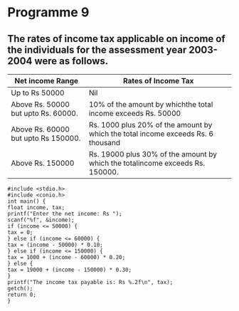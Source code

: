 # Programme 9

## The rates of income tax applicable on income of the individuals for the assessment year 2003-2004 were as follows. 

|Net income Range 	    |Rates of Income Tax |
|---|---|
|Up to Rs 50000	        |Nil|
|Above Rs. 50000 but upto Rs. 60000. |10% of the amount by whichthe total income  exceeds Rs. 50000
|Above Rs. 60000 but upto Rs 150000.	        |Rs. 1000 plus 20% of the amount by which the total income exceeds Rs. 6 thousand 
|Above Rs. 150000	    |Rs. 19000 plus 30% of the amount by which the totalincome exceeds Rs. 150000.

```
#include <stdio.h>
#include <conio.h>
int main() {
float income, tax;
printf("Enter the net income: Rs ");
scanf("%f", &income);
if (income <= 50000) {
tax = 0;
} else if (income <= 60000) {
tax = (income - 50000) * 0.10;
} else if (income <= 150000) {
tax = 1000 + (income - 60000) * 0.20;
} else {
tax = 19000 + (income - 150000) * 0.30;
}
printf("The income tax payable is: Rs %.2f\n", tax);
getch();
return 0;
}
```
